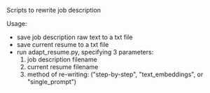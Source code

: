 Scripts to rewrite job description

Usage:
- save job description raw text to a txt file
- save current resume to a txt file
- run adapt_resume.py, specifying 3 parameters:
	1. job description filename
	2. current resume filename
	3. method of re-writing: ("step-by-step", "text_embeddings", or "single_prompt")

